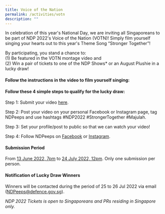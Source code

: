 ```yaml
---
title: Voice of the Nation
permalink: /activities/votn
description: ""
---
```


In celebration of this year's National Day, we are inviting all Singaporeans to be part of NDP 2022's Voice of the Nation (VOTN)! Simply film yourself singing your hearts out to this year's Theme Song “Stronger Together”!

By participating, you stand a chance to: 
<br>(1) Be featured in the VOTN montage video and 
<br>(2) Win a pair of tickets to one of the NDP Shows* or an August Plushie in a lucky draw!

#### Follow the instructions in the video to film yourself singing:



#### Follow these 4 simple steps to qualify for the lucky draw:
Step 1: Submit your video <a href="https://unearthedproductions.com.sg/ndp-2022-votn/" target="_blank">here</a>.

Step 2: Post your video on your personal Facebook or Instagram page, tag NDPeeps and use hashtags #NDP2022 #StrongerTogether #Majulah.

Step 3: Set your profile/post to public so that we can watch your video!

Step 4: Follow NDPeeps on <a href="https://www.facebook.com/NDPeeps" target="_blank">Facebook</a> or <a href="https://www.instagram.com/ndpeeps/?hl=en" target="_blank">Instagram</a>.


#### Submission Period
From <u>13 June 2022, 7pm</u> to <u>24 July 2022, 12pm</u>. Only one submission per person. 

#### Notification of Lucky Draw Winners 

Winners will be contacted during the period of 25 to 26 Jul 2022 via email ([NDPeeps@defence.gov.sg](#)).

*NDP 2022 Tickets is open to Singaporeans and PRs residing in Singapore only.*